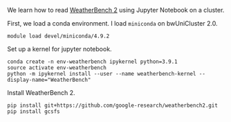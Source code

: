 We learn how to read [WeatherBench 2](https://doi.org/10.48550/arXiv.2308.15560) using Jupyter Notebook on a cluster.

First, we load a conda environment. I load `miniconda` on bwUniCluster 2.0. 

    module load devel/miniconda/4.9.2

Set up a kernel for jupyter notebook. 

    conda create -n env-weatherbench ipykernel python=3.9.1
    source activate env-weatherbench
    python -m ipykernel install --user --name weatherbench-kernel --display-name="WeatherBench"

Install WeatherBench 2.

    pip install git+https://github.com/google-research/weatherbench2.git
    pip install gcsfs

